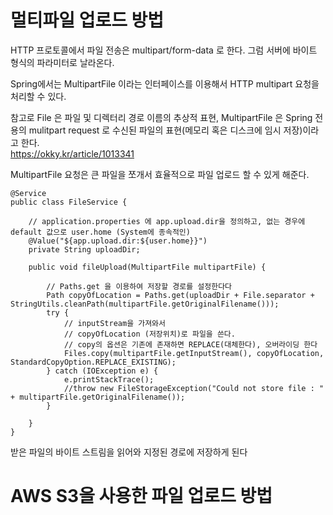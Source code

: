 # 멀티파일 업로드 방법
HTTP 프로토콜에서 파일 전송은 multipart/form-data 로 한다. 그럼 서버에 바이트 형식의 파라미터로 날라온다.

Spring에서는 MultipartFile 이라는 인터페이스를 이용해서 HTTP multipart 요청을 처리할 수 있다. 

참고로 File 은 파일 및 디렉터리 경로 이름의 추상적 표현, MultipartFile 은 Spring 전용의 mulitpart request 로 수신된 파일의 표현(메모리 혹은 디스크에 임시 저장)이라고 한다.  
https://okky.kr/article/1013341 


MultipartFile 요청은 큰 파일을 쪼개서 효율적으로 파일 업로드 할 수 있게 해준다. 

    @Service
    public class FileService {

        // application.properties 에 app.upload.dir을 정의하고, 없는 경우에 default 값으로 user.home (System에 종속적인)
        @Value("${app.upload.dir:${user.home}}")
        private String uploadDir;

        public void fileUpload(MultipartFile multipartFile) {

            // Paths.get 을 이용하여 저장할 경로를 설정한다다
            Path copyOfLocation = Paths.get(uploadDir + File.separator + StringUtils.cleanPath(multipartFile.getOriginalFilename()));
            try {
                // inputStream을 가져와서
                // copyOfLocation (저장위치)로 파일을 쓴다.
                // copy의 옵션은 기존에 존재하면 REPLACE(대체한다), 오버라이딩 한다
                Files.copy(multipartFile.getInputStream(), copyOfLocation, StandardCopyOption.REPLACE_EXISTING);
            } catch (IOException e) {
                e.printStackTrace();
                //throw new FileStorageException("Could not store file : " + multipartFile.getOriginalFilename());
            }

        }
    }

받은 파일의 바이트 스트림을 읽어와 지정된 경로에 저장하게 된다


# AWS S3을 사용한 파일 업로드 방법
